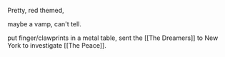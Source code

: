 Pretty, red themed, 

maybe a vamp, can't tell.

put finger/clawprints in a metal table, sent the [[The Dreamers]] to New York to investigate [[The Peace]].

